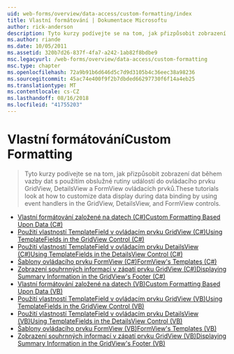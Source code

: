 ```yaml
---
uid: web-forms/overview/data-access/custom-formatting/index
title: Vlastní formátování | Dokumentace Microsoftu
author: rick-anderson
description: Tyto kurzy podívejte se na tom, jak přizpůsobit zobrazení dat během vazby dat s použitím obslužné rutiny událostí do ovládacího prvku GridView, DetailsView a FormView ovládacích prvků.
ms.author: riande
ms.date: 10/05/2011
ms.assetid: 320b7d26-837f-4fa7-a242-1ab82f8bdbe9
msc.legacyurl: /web-forms/overview/data-access/custom-formatting
msc.type: chapter
ms.openlocfilehash: 72a9b91b6d646d5c7d9d3105b4c36eec38a98236
ms.sourcegitcommit: 45ac74e400f9f2b7dbded66297730f6f14a4eb25
ms.translationtype: MT
ms.contentlocale: cs-CZ
ms.lasthandoff: 08/16/2018
ms.locfileid: "41755203"
---
```

<a name="custom-formatting"></a><span data-ttu-id="61002-103">Vlastní formátování</span><span class="sxs-lookup"><span data-stu-id="61002-103">Custom Formatting</span></span>
====================
> <span data-ttu-id="61002-104">Tyto kurzy podívejte se na tom, jak přizpůsobit zobrazení dat během vazby dat s použitím obslužné rutiny událostí do ovládacího prvku GridView, DetailsView a FormView ovládacích prvků.</span><span class="sxs-lookup"><span data-stu-id="61002-104">These tutorials look at how to customize data display during data binding by using event handlers in the GridView, DetailsView, and FormView controls.</span></span>


- [<span data-ttu-id="61002-105">Vlastní formátování založené na datech (C#)</span><span class="sxs-lookup"><span data-stu-id="61002-105">Custom Formatting Based Upon Data (C#)</span></span>](custom-formatting-based-upon-data-cs.md)
- [<span data-ttu-id="61002-106">Použití vlastností TemplateField v ovládacím prvku GridView (C#)</span><span class="sxs-lookup"><span data-stu-id="61002-106">Using TemplateFields in the GridView Control (C#)</span></span>](using-templatefields-in-the-gridview-control-cs.md)
- [<span data-ttu-id="61002-107">Použití vlastností TemplateField v ovládacím prvku DetailsView (C#)</span><span class="sxs-lookup"><span data-stu-id="61002-107">Using TemplateFields in the DetailsView Control (C#)</span></span>](using-templatefields-in-the-detailsview-control-cs.md)
- [<span data-ttu-id="61002-108">Šablony ovládacího prvku FormView (C#)</span><span class="sxs-lookup"><span data-stu-id="61002-108">FormView's Templates (C#)</span></span>](using-the-formview-s-templates-cs.md)
- [<span data-ttu-id="61002-109">Zobrazení souhrnných informací v zápatí prvku GridView (C#)</span><span class="sxs-lookup"><span data-stu-id="61002-109">Displaying Summary Information in the GridView's Footer (C#)</span></span>](displaying-summary-information-in-the-gridview-s-footer-cs.md)
- [<span data-ttu-id="61002-110">Vlastní formátování založené na datech (VB)</span><span class="sxs-lookup"><span data-stu-id="61002-110">Custom Formatting Based Upon Data (VB)</span></span>](custom-formatting-based-upon-data-vb.md)
- [<span data-ttu-id="61002-111">Použití vlastností TemplateField v ovládacím prvku GridView (VB)</span><span class="sxs-lookup"><span data-stu-id="61002-111">Using TemplateFields in the GridView Control (VB)</span></span>](using-templatefields-in-the-gridview-control-vb.md)
- [<span data-ttu-id="61002-112">Použití vlastností TemplateField v ovládacím prvku DetailsView (VB)</span><span class="sxs-lookup"><span data-stu-id="61002-112">Using TemplateFields in the DetailsView Control (VB)</span></span>](using-templatefields-in-the-detailsview-control-vb.md)
- [<span data-ttu-id="61002-113">Šablony ovládacího prvku FormView (VB)</span><span class="sxs-lookup"><span data-stu-id="61002-113">FormView's Templates (VB)</span></span>](using-the-formview-s-templates-vb.md)
- [<span data-ttu-id="61002-114">Zobrazení souhrnných informací v zápatí prvku GridView (VB)</span><span class="sxs-lookup"><span data-stu-id="61002-114">Displaying Summary Information in the GridView's Footer (VB)</span></span>](displaying-summary-information-in-the-gridview-s-footer-vb.md)
